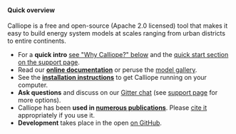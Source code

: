 #### Quick overview

Calliope is a free and open-source (Apache 2.0 licensed) tool that makes it easy to build energy system models at scales ranging from urban districts to entire continents.

* <i class="fas fa-grin-stars"></i>For a **quick intro** [see "Why Calliope?" below](#why-calliope) and the [quick start section on the support page](/support#quick-start).
* <i class="fas fa-book-open"></i>Read our [**online documentation**](https://calliope.readthedocs.io/) or peruse the [model gallery](/model-gallery).
* <i class="fas fa-download"></i>See the [**installation instructions**](https://calliope.readthedocs.io/en/stable/user/installation.html) to get Calliope running on your computer.
* <i class="fas fa-comments"></i>**Ask questions** and discuss on our [Gitter chat](https://gitter.im/calliope-project/calliope) (see [support page](/support) for more options).
* <i class="fas fa-scroll"></i>Calliope has been **used in [numerous publications](/publications)**. Please [cite it](/support#citing-calliope) appropriately if you use it.
* <i class="fas fa-code"></i>**Development** takes place in the open [on GitHub](https://github.com/calliope-project/calliope).